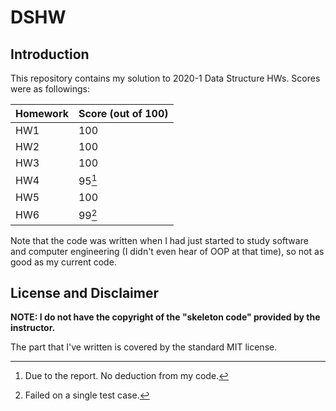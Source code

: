 # DSHW

## Introduction

This repository contains my solution to 2020-1 Data Structure HWs. Scores were
as followings:

| Homework | Score (out of 100) |
| -------- | ------------------ |
| HW1      | 100                |
| HW2      | 100                |
| HW3      | 100                |
| HW4      | 95[^1]             |
| HW5      | 100                |
| HW6      | 99[^2]             |

[^1]: Due to the report. No deduction from my code.
[^2]: Failed on a single test case.

Note that the code was written when I had just started to study software and
computer engineering (I didn't even hear of OOP at that time), so not as good
as my current code.

## License and Disclaimer

**NOTE: I do not have the copyright of the "skeleton code" provided by the
instructor.**

The part that I've written is covered by the standard MIT license.
